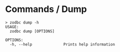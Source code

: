 # Commands / Dump

```console
> zodbc dump -h
USAGE:
  zodbc dump [OPTIONS]

OPTIONS:
  -h, --help              Prints help information
```
